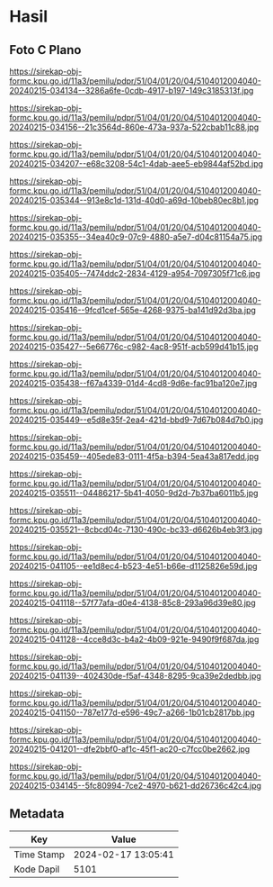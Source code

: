 # Hasil

## Foto C Plano

https://sirekap-obj-formc.kpu.go.id/11a3/pemilu/pdpr/51/04/01/20/04/5104012004040-20240215-034134--3286a6fe-0cdb-4917-b197-149c3185313f.jpg

https://sirekap-obj-formc.kpu.go.id/11a3/pemilu/pdpr/51/04/01/20/04/5104012004040-20240215-034156--21c3564d-860e-473a-937a-522cbab11c88.jpg

https://sirekap-obj-formc.kpu.go.id/11a3/pemilu/pdpr/51/04/01/20/04/5104012004040-20240215-034207--e68c3208-54c1-4dab-aee5-eb9844af52bd.jpg

https://sirekap-obj-formc.kpu.go.id/11a3/pemilu/pdpr/51/04/01/20/04/5104012004040-20240215-035344--913e8c1d-131d-40d0-a69d-10beb80ec8b1.jpg

https://sirekap-obj-formc.kpu.go.id/11a3/pemilu/pdpr/51/04/01/20/04/5104012004040-20240215-035355--34ea40c9-07c9-4880-a5e7-d04c81154a75.jpg

https://sirekap-obj-formc.kpu.go.id/11a3/pemilu/pdpr/51/04/01/20/04/5104012004040-20240215-035405--7474ddc2-2834-4129-a954-7097305f71c6.jpg

https://sirekap-obj-formc.kpu.go.id/11a3/pemilu/pdpr/51/04/01/20/04/5104012004040-20240215-035416--9fcd1cef-565e-4268-9375-ba141d92d3ba.jpg

https://sirekap-obj-formc.kpu.go.id/11a3/pemilu/pdpr/51/04/01/20/04/5104012004040-20240215-035427--5e66776c-c982-4ac8-951f-acb599d41b15.jpg

https://sirekap-obj-formc.kpu.go.id/11a3/pemilu/pdpr/51/04/01/20/04/5104012004040-20240215-035438--f67a4339-01d4-4cd8-9d6e-fac91ba120e7.jpg

https://sirekap-obj-formc.kpu.go.id/11a3/pemilu/pdpr/51/04/01/20/04/5104012004040-20240215-035449--e5d8e35f-2ea4-421d-bbd9-7d67b084d7b0.jpg

https://sirekap-obj-formc.kpu.go.id/11a3/pemilu/pdpr/51/04/01/20/04/5104012004040-20240215-035459--405ede83-0111-4f5a-b394-5ea43a817edd.jpg

https://sirekap-obj-formc.kpu.go.id/11a3/pemilu/pdpr/51/04/01/20/04/5104012004040-20240215-035511--04486217-5b41-4050-9d2d-7b37ba6011b5.jpg

https://sirekap-obj-formc.kpu.go.id/11a3/pemilu/pdpr/51/04/01/20/04/5104012004040-20240215-035521--8cbcd04c-7130-490c-bc33-d6626b4eb3f3.jpg

https://sirekap-obj-formc.kpu.go.id/11a3/pemilu/pdpr/51/04/01/20/04/5104012004040-20240215-041105--ee1d8ec4-b523-4e51-b66e-d1125826e59d.jpg

https://sirekap-obj-formc.kpu.go.id/11a3/pemilu/pdpr/51/04/01/20/04/5104012004040-20240215-041118--57f77afa-d0e4-4138-85c8-293a96d39e80.jpg

https://sirekap-obj-formc.kpu.go.id/11a3/pemilu/pdpr/51/04/01/20/04/5104012004040-20240215-041128--4cce8d3c-b4a2-4b09-921e-9490f9f687da.jpg

https://sirekap-obj-formc.kpu.go.id/11a3/pemilu/pdpr/51/04/01/20/04/5104012004040-20240215-041139--402430de-f5af-4348-8295-9ca39e2dedbb.jpg

https://sirekap-obj-formc.kpu.go.id/11a3/pemilu/pdpr/51/04/01/20/04/5104012004040-20240215-041150--787e177d-e596-49c7-a266-1b01cb2817bb.jpg

https://sirekap-obj-formc.kpu.go.id/11a3/pemilu/pdpr/51/04/01/20/04/5104012004040-20240215-041201--dfe2bbf0-af1c-45f1-ac20-c7fcc0be2662.jpg

https://sirekap-obj-formc.kpu.go.id/11a3/pemilu/pdpr/51/04/01/20/04/5104012004040-20240215-034145--5fc80994-7ce2-4970-b621-dd26736c42c4.jpg


## Metadata

| Key        | Value               |
| ---------- | ------------------- |
| Time Stamp | 2024-02-17 13:05:41 |
| Kode Dapil | 5101                |




